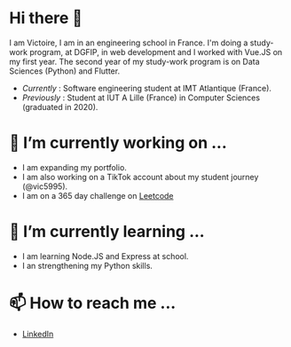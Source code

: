 # Hi there 👋

I am Victoire, I am in an engineering school in France. I'm doing a study-work program, at DGFIP, in web development and I worked with Vue.JS on my first year.
The second year of my study-work program is on Data Sciences (Python) and Flutter.

* *Currently* : Software engineering student at IMT Atlantique (France).
* *Previously* : Student at IUT A Lille (France) in Computer Sciences (graduated in 2020).

# 🔭 I’m currently working on ...

* I am expanding my portfolio.
* I am also working on a TikTok account about my student journey (@vic5995).
* I am on a 365 day challenge on [Leetcode](https://leetcode.com/Vic5995/)

# 🌱 I’m currently learning ...

* I am learning Node.JS and Express at school.
* I an strengthening my Python skills.

# 📫 How to reach me ...

* [LinkedIn](https://www.linkedin.com/in/victoire-lenglart/)
<!--
**Vic5995/Vic5995** is a ✨ _special_ ✨ repository because its `README.md` (this file) appears on your GitHub profile.

Here are some ideas to get you started:

- 🔭 I’m currently working on ...
- 🌱 I’m currently learning ...
- 👯 I’m looking to collaborate on ...
- 🤔 I’m looking for help with ...
- 💬 Ask me about ...
- 📫 How to reach me: ...
- 😄 Pronouns: ...
- ⚡ Fun fact: ...
-->
